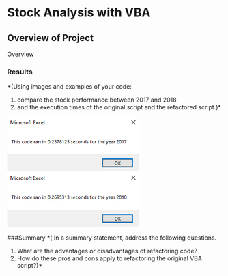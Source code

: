 # Stock Analysis with VBA

## Overview of Project
Overview 
### Results
*(Using images and examples of your code:
1. compare the stock performance between 2017 and 2018
2. and the execution times of the original script and the refactored script.)*

![VBA_Challenge_2017.png](/Resources/VBA_Challenge_2017.png)
![VBA_Challenge_2018.png](/Resources/VBA_Challenge_2018.png)

###Summary
*( In a summary statement, address the following questions.
1. What are the advantages or disadvantages of refactoring code?
2. How do these pros and cons apply to refactoring the original VBA script?)*


